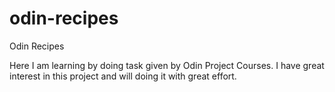 # odin-recipes
Odin Recipes

Here I am learning by doing task given by Odin Project Courses. I have great interest in this project and will doing it with great effort.